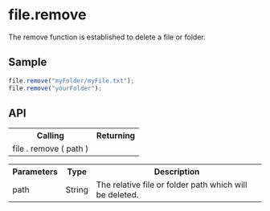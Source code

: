 <H1>file.remove</H1>

The remove function is established to delete a file or folder.
<h2>Sample</h2>

```javascript
file.remove("myFolder/myFile.txt");
file.remove("yourFolder");
```

<h2>API</h2>

<table>
<tr><th>Calling</th><th>Returning</th></tr>
<tr><td>file . remove ( path )</td><td></td></tr>
</table>


<table>
<tr><th>Parameters</th><th>Type</th><th>Description</th></tr>
<tr><td>path</td><td>String</td><td>The relative file or folder path which will be deleted.</td></tr>
</table>
